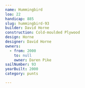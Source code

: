 ```yaml
---
name: Hummingbird
loa: 22
handicap: 885
slug: hummingbird-93
builder: David Horne
construction: Cold-moulded Plywood
design: Horne
designer: David Horne
owners:
  - from: 2000
    to: null
    owner: Daren Pike
sailNumber: 93
yearBuilt: 2000
category: punts

---
```

